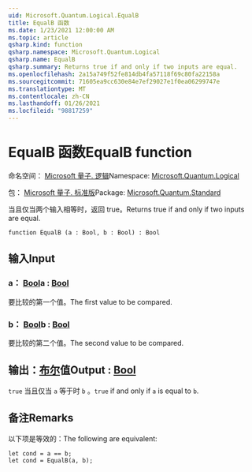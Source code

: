 ```yaml
---
uid: Microsoft.Quantum.Logical.EqualB
title: EqualB 函数
ms.date: 1/23/2021 12:00:00 AM
ms.topic: article
qsharp.kind: function
qsharp.namespace: Microsoft.Quantum.Logical
qsharp.name: EqualB
qsharp.summary: Returns true if and only if two inputs are equal.
ms.openlocfilehash: 2a15a749f52fe814db4fa57118f69c80fa22158a
ms.sourcegitcommit: 71605ea9cc630e84e7ef29027e1f0ea06299747e
ms.translationtype: MT
ms.contentlocale: zh-CN
ms.lasthandoff: 01/26/2021
ms.locfileid: "98817259"
---
```

# <a name="equalb-function"></a><span data-ttu-id="d6b74-102">EqualB 函数</span><span class="sxs-lookup"><span data-stu-id="d6b74-102">EqualB function</span></span>

<span data-ttu-id="d6b74-103">命名空间： [Microsoft 量子. 逻辑](xref:Microsoft.Quantum.Logical)</span><span class="sxs-lookup"><span data-stu-id="d6b74-103">Namespace: [Microsoft.Quantum.Logical](xref:Microsoft.Quantum.Logical)</span></span>

<span data-ttu-id="d6b74-104">包： [Microsoft 量子. 标准版](https://nuget.org/packages/Microsoft.Quantum.Standard)</span><span class="sxs-lookup"><span data-stu-id="d6b74-104">Package: [Microsoft.Quantum.Standard](https://nuget.org/packages/Microsoft.Quantum.Standard)</span></span>


<span data-ttu-id="d6b74-105">当且仅当两个输入相等时，返回 true。</span><span class="sxs-lookup"><span data-stu-id="d6b74-105">Returns true if and only if two inputs are equal.</span></span>

```qsharp
function EqualB (a : Bool, b : Bool) : Bool
```


## <a name="input"></a><span data-ttu-id="d6b74-106">输入</span><span class="sxs-lookup"><span data-stu-id="d6b74-106">Input</span></span>

### <a name="a--bool"></a><span data-ttu-id="d6b74-107">a： [Bool](xref:microsoft.quantum.lang-ref.bool)</span><span class="sxs-lookup"><span data-stu-id="d6b74-107">a : [Bool](xref:microsoft.quantum.lang-ref.bool)</span></span>

<span data-ttu-id="d6b74-108">要比较的第一个值。</span><span class="sxs-lookup"><span data-stu-id="d6b74-108">The first value to be compared.</span></span>


### <a name="b--bool"></a><span data-ttu-id="d6b74-109">b： [Bool](xref:microsoft.quantum.lang-ref.bool)</span><span class="sxs-lookup"><span data-stu-id="d6b74-109">b : [Bool](xref:microsoft.quantum.lang-ref.bool)</span></span>

<span data-ttu-id="d6b74-110">要比较的第二个值。</span><span class="sxs-lookup"><span data-stu-id="d6b74-110">The second value to be compared.</span></span>



## <a name="output--bool"></a><span data-ttu-id="d6b74-111">输出：[布尔](xref:microsoft.quantum.lang-ref.bool)值</span><span class="sxs-lookup"><span data-stu-id="d6b74-111">Output : [Bool](xref:microsoft.quantum.lang-ref.bool)</span></span>

<span data-ttu-id="d6b74-112">`true` 当且仅当 `a` 等于时 `b` 。</span><span class="sxs-lookup"><span data-stu-id="d6b74-112">`true` if and only if `a` is equal to `b`.</span></span>

## <a name="remarks"></a><span data-ttu-id="d6b74-113">备注</span><span class="sxs-lookup"><span data-stu-id="d6b74-113">Remarks</span></span>

<span data-ttu-id="d6b74-114">以下项是等效的：</span><span class="sxs-lookup"><span data-stu-id="d6b74-114">The following are equivalent:</span></span>

```qsharp
let cond = a == b;
let cond = EqualB(a, b);
```